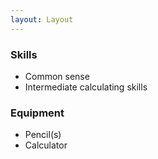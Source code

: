 ```yaml
---
layout: Layout
---
```


### Skills

* Common sense
* Intermediate calculating skills

### Equipment

* Pencil(s)
* Calculator

<!-- more -->
